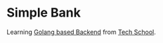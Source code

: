 # Simple Bank

Learning [Golang based Backend]() from [Tech School](https://dev.to/techschoolguru).
